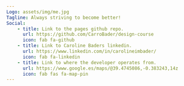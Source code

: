```yaml
---
Logo: assets/img/me.jpg
Tagline: Always striving to become better!
Social:
    - title: Link to the pages github repo.
      url: https://github.com/CarroBader/design-course
      icon: fab fa-github
    - title: Link to Caroline Baders linkedin.
      url: https://www.linkedin.com/in/carolineimbader/
      icon: fab fa-linkedin
    - title: Link to where the developer operates from.
      url: https://www.google.es/maps/@39.4745086,-0.383243,14z
      icon: fab fas fa-map-pin
---
```

